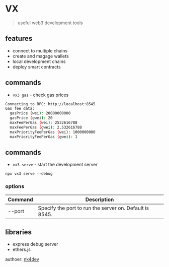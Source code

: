 # VX
> useful web3 development tools

## features
- connect to multiple chains
- create and magage wallets
- local development chains
- deploy smart contracts

## commands
- `vx3 gas` - check gas prices

```bash
Connecting to RPC: http://localhost:8545
Gas fee data:
  gasPrice (wei): 20000000000
  gasPrice (gwei): 20
  maxFeePerGas (wei): 2532616788
  maxFeePerGas (gwei): 2.532616788
  maxPriorityFeePerGas (wei): 1000000000
  maxPriorityFeePerGas (gwei): 1
```

## commands
- `vx3 serve` - start the development server
```
npx vx3 serve --debug
```
### options
| Command | Description |
| --- | --- |
| --port <port> | Specify the port to run the server on. Default is 8545. |

## libraries

- express
  debug server
- ethers.js

authoer: [nk4dev](https://nk4dev.github.io/)